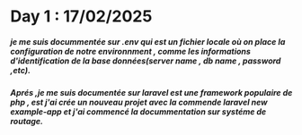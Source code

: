 # Day 1 : 17/02/2025

##### je me suis docummentée sur .env qui est un fichier locale où on place la configuration de notre environnment , comme les informations d'identification de la base données(server name , db name , password ,etc).

##### Aprés ,je me suis documentée sur laravel est une framework populaire de php , est j'ai crée un nouveau projet avec la commende laravel new example-app et j'ai commencé la docummentation sur systéme de routage.
